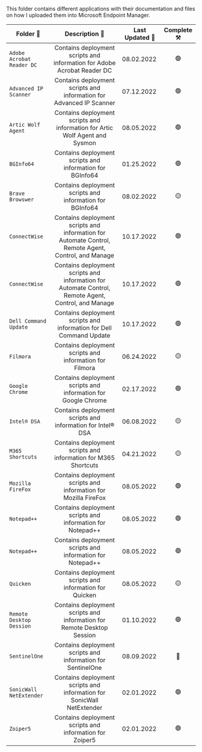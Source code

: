 This folder contains different applications with their documentation and files on how I uploaded them into Microsoft Endpoint Manager. 

| **Folder 📂** | **Description 📄** | **Last Updated 📅** | **Complete ⚒️** |
| --- | :---: | --- | :---: |
| `Adobe Acrobat Reader DC` | Contains deployment scripts and information for Adobe Acrobat Reader DC | 08.02.2022 | 🟢 |
| `Advanced IP Scanner` | Contains deployment scripts and information for Advanced IP Scanner | 07.12.2022 | 🟢 |
| `Artic Wolf Agent` | Contains deployment scripts and information for Artic Wolf Agent and Sysmon | 08.05.2022 | 🟢 |
| `BGInfo64` | Contains deployment scripts and information for BGInfo64 | 01.25.2022 | 🟢 |
| `Brave Browswer` | Contains deployment scripts and information for BGInfo64 | 08.02.2022 | 🟡 |
| `ConnectWise` | Contains deployment scripts and information for Automate Control, Remote Agent, Control, and Manage | 10.17.2022 | 🟢 |
| `ConnectWise` | Contains deployment scripts and information for Automate Control, Remote Agent, Control, and Manage | 10.17.2022 | 🟢 |
| `Dell Command Update` | Contains deployment scripts and information for Dell Command Update | 10.17.2022 | 🟢 |
| `Filmora` | Contains deployment scripts and information for Filmora | 06.24.2022 | 🟡 |
| `Google Chrome` | Contains deployment scripts and information for Google Chrome | 02.17.2022 | 🟢 |
| `Intel® DSA` | Contains deployment scripts and information for Intel® DSA | 06.08.2022 | 🟡 |
| `M365 Shortcuts` | Contains deployment scripts and information for M365 Shortcuts | 04.21.2022 | 🟡 |
| `Mozilla FireFox` | Contains deployment scripts and information for Mozilla FireFox | 08.05.2022 | 🟢 |
| `Notepad++` | Contains deployment scripts and information for Notepad++ | 08.05.2022 | 🟢 |
| `Notepad++` | Contains deployment scripts and information for Notepad++ | 08.05.2022 | 🟢 |
| `Quicken` | Contains deployment scripts and information for Quicken | 08.05.2022 | 🟡 |
| `Remote Desktop Dession` | Contains deployment scripts and information for Remote Desktop Session | 01.10.2022 | 🟢 |
| `SentinelOne` | Contains deployment scripts and information for SentinelOne | 08.09.2022 | 🔴 |
| `SonicWall NetExtender` | Contains deployment scripts and information for SonicWall NetExtender | 02.01.2022 | 🟢 |
| `Zoiper5` | Contains deployment scripts and information for Zoiper5 | 02.01.2022 | 🟢 |


